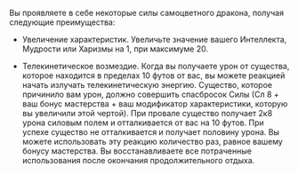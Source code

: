 Вы проявляете в себе некоторые силы самоцветного дракона, получая следующие преимущества:





- Увеличение характеристик. Увеличьте значение вашего Интеллекта, Мудрости или Харизмы на 1, при максимуме 20.

- Телекинетическое возмездие. Когда вы получаете урон от существа, которое находится в пределах 10 футов от вас, вы можете реакцией начать излучать телекинетическую энергию. Существо, которое причинило вам урон, должно совершить спасбросок Силы (Сл 8 + ваш бонус мастерства + ваш модификатор характеристики, которую вы увеличили этой чертой). При провале существо получает 2к8 урона силовым полем и отталкивается от вас на 10 футов. При успехе существо не отталкивается и получает половину урона. Вы можете использовать эту реакцию количество раз, равное вашему бонусу мастерства. Вы восстанавливаете все потраченные использования после окончания продолжительного отдыха.

